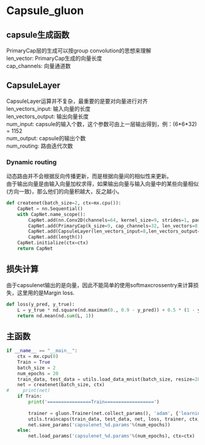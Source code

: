 # Capsule_gluon
## capsule生成函数
 PrimaryCap层的生成可以按group convolution的思想来理解  
 len_vector: PrimaryCap生成的向量长度  
 cap_channels: 向量通道数  
## CapsuleLayer
 CapsuleLayer运算并不复杂，最重要的是要对向量进行对齐  
 len_vectors_input: 输入向量的长度  
 len_vectors_output: 输出向量长度  
 num_input: capsule的输入个数，这个参数可由上一层输出得到，例：(6\*6\*32) = 1152  
 num_output: capsule的输出个数  
 num_routing: 路由迭代次数  
### Dynamic routing
 动态路由并不会根据反向传播更新，而是根据向量间的相似性来更新。  
 由于输出向量是由输入向量加权求得，如果输出向量与输入向量中的某些向量相似(方向一致)，那么他们的向量积越大，反之越小。  


```python
def createnet(batch_size=2, ctx=mx.cpu()):
    CapNet = nn.Sequential()
    with CapNet.name_scope():
        CapNet.add(nn.Conv2D(channels=64, kernel_size=9, strides=1, padding=(0,0), activation='relu'))
        CapNet.add(PrimaryCap(k_size=9, cap_channels=32, len_vectors=8, strides=2))
        CapNet.add(CapsuleLayer(len_vectors_input=8,len_vectors_output=16,batch_size=batch_size, num_input=1152, num_output=10, num_routing=3))
        CapNet.add(length())
    CapNet.initialize(ctx=ctx)
    return CapNet
```

## 损失计算
 由于capsulenet输出的是向量，因此不能简单的使用softmaxcrossentry来计算损失，这里用的是Margin loss.


```python
def loss(y_pred, y_true):
    L = y_true * nd.square(nd.maximum(0., 0.9 - y_pred)) + 0.5 * (1 - y_true) * nd.square(nd.maximum(0., y_pred - 0.1))
    return nd.mean(nd.sum(L, 1))
```

## 主函数


```python
if __name__ == "__main__":
    ctx = mx.cpu(0)
    Train = True
    batch_size = 2
    num_epochs = 20
    train_data, test_data = utils.load_data_mnist(batch_size, resize=28)
    net = createnet(batch_size, ctx)
#     print(net)
    if Train:
        print('================Train==================')
        
        trainer = gluon.Trainer(net.collect_params(), 'adam', {'learning_rate': 0.01})
        utils.traincaps(train_data, test_data, net, loss, trainer, ctx, num_epochs, print_batches=100)
        net.save_params('capsulenet_%d.params'%(num_epochs))
    else:
        net.load_params('capsulenet_%d.params'%(num_epochs), ctx=ctx)
```


```python

```
